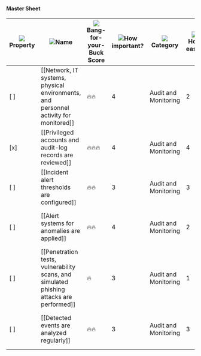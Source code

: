 #### Master Sheet

|![](https://www.notion.so/icons/checkmark-square_gray.svg)Property|![](https://www.notion.so/icons/font_gray.svg)Name|![](https://www.notion.so/icons/formula_gray.svg)Bang-for-your-Buck Score|![](https://www.notion.so/icons/hashtag_gray.svg)How important?|![](https://www.notion.so/icons/list_gray.svg)Category|![](https://www.notion.so/icons/hashtag_gray.svg)How easy?|![](https://www.notion.so/icons/arrow-northeast_gray.svg)🪵 How to Start Relation|
|---|---|---|---|---|---|---|
|[ ]|[[Network, IT systems, physical environments, and personnel activity for monitored]]|🔥🔥|4|Audit and Monitoring|2|[[Z3TSSU COMPLETE/CYBERSECURITY/Defensive - Blue Team/Cybersecurity Checklist (Free Version)/Master Page/Audit and Monitoring]]|
|[x]|[[Privileged accounts and audit-log records are reviewed]]|🔥🔥🔥|4|Audit and Monitoring|4|[[Z3TSSU COMPLETE/CYBERSECURITY/Defensive - Blue Team/Cybersecurity Checklist (Free Version)/Master Page/Audit and Monitoring]]|
|[ ]|[[Incident alert thresholds are configured]]|🔥🔥|3|Audit and Monitoring|3|[[Z3TSSU COMPLETE/CYBERSECURITY/Defensive - Blue Team/Cybersecurity Checklist (Free Version)/Master Page/Audit and Monitoring]]|
|[ ]|[[Alert systems for anomalies are applied]]|🔥🔥|4|Audit and Monitoring|2|[[Z3TSSU COMPLETE/CYBERSECURITY/Defensive - Blue Team/Cybersecurity Checklist (Free Version)/Master Page/Audit and Monitoring]]|
|[ ]|[[Penetration tests, vulnerability scans, and simulated phishing attacks are performed]]|🔥|3|Audit and Monitoring|1|[[Z3TSSU COMPLETE/CYBERSECURITY/Defensive - Blue Team/Cybersecurity Checklist (Free Version)/Master Page/Audit and Monitoring]]|
|[ ]|[[Detected events are analyzed regularly]]|🔥🔥|3|Audit and Monitoring|3|[[Z3TSSU COMPLETE/CYBERSECURITY/Defensive - Blue Team/Cybersecurity Checklist (Free Version)/Master Page/Audit and Monitoring]]|
